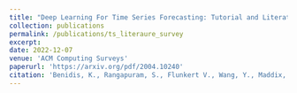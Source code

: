 ```yaml
---
title: "Deep Learning For Time Series Forecasting: Tutorial and Literature Survey"
collection: publications
permalink: /publications/ts_literaure_survey
excerpt:
date: 2022-12-07
venue: 'ACM Computing Surveys'
paperurl: 'https://arxiv.org/pdf/2004.10240'
citation: 'Benidis, K., Rangapuram, S., Flunkert V., Wang, Y., Maddix, D.C., Türkmen, C., Gasthaus, J., Bohlke-Schneider, M., Salinas, D., Stella, L., Aubet, F.X., Callot, L, Januschowski, T.  (2022). &quot;Deep Learning for Time Series Forecasting: Tutorial and Literature Survey.&quot; <i>ACM Computing Surveys</i>. 55(6):1-36.'
---
```


